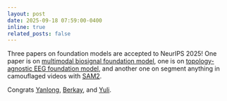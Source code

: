 ```yaml
---
layout: post
date: 2025-09-18 07:59:00-0400
inline: true
related_posts: false
---
```


Three papers on foundation models are accepted to NeurIPS 2025! 
One paper is on <a href= "https://arxiv.org/abs/2506.10351" class="text-blue" target="_blank"> multimodal biosignal foundation model</a>, 
one is on <a href= "https://openreview.net/forum?id=TWaw5qtKQf" class="text-blue" target="_blank"> topology-agnostic EEG foundation model</a>,
and another one on segment anything in camouflaged videos with <a href= "https://arxiv.org/abs/2503.19730" class="text-blue" target="_blank">SAM2</a>.

Congrats [Yanlong](https://scholar.google.com/citations?user=D9DvhJYAAAAJ&hl=en), 
[Berkay](https://scholar.google.com/citations?user=QRJuqFQAAAAJ&hl=en), 
and [Yuli](https://scholar.google.com/citations?user=xb_OyNYAAAAJ&hl=zh-CN).
